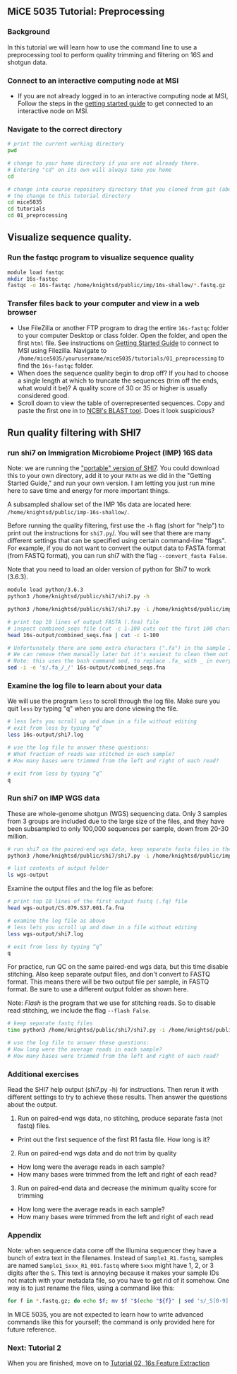 ## MiCE 5035 Tutorial: Preprocessing

### Background
In this tutorial we will learn how to use the command line to
use a preprocessing tool to perform quality trimming and filtering on 16S and shotgun data.

### Connect to an interactive computing node at MSI
- If you are not already logged in to an interactive computing node at MSI, Follow the steps in the [getting started guide](../../README.md) to get connected to an interactive node on MSI.


### Navigate to the correct directory
```bash
# print the current working directory
pwd

# change to your home directory if you are not already there.
# Entering "cd" on its own will always take you home
cd 

# change into course repository directory that you cloned from git (above).
# the change to this tutorial directory
cd mice5035
cd tutorials
cd 01_preprocessing
```

## Visualize sequence quality. 
### Run the fastqc program to visualize sequence quality
```bash
module load fastqc
mkdir 16s-fastqc
fastqc -o 16s-fastqc /home/knightsd/public/imp/16s-shallow/*.fastq.gz
```

### Transfer files back to your computer and view in a web browser
- Use FileZilla or another FTP program to drag the entire `16s-fastqc` folder to your computer Desktop or class folder. Open the folder, and open the first `html` file. See instructions on [Getting Started Guide](../../README.md) to connect to MSI using Filezilla. Navigate to `/home/mice5035/yourusername/mice5035/tutorials/01_preprocessing` to find the `16s-fastqc` folder.
- When does the sequence quality begin to drop off? If you had to choose a single length at which to truncate the sequences (trim off the ends, what would it be)? A quality score of 30 or 35 or higher is usually considered good.
- Scroll down to view the table of overrepresented sequences. Copy and paste the first one in to [NCBI's BLAST tool](https://blast.ncbi.nlm.nih.gov/Blast.cgi). Does it look suspicious?

## Run quality filtering with SHI7
### run shi7 on Immigration Microbiome Project (IMP) 16S data
Note: we are running the ["portable" version of SHI7](https://github.com/knights-lab/shi7/releases/tag/v1.0.1). You could download this to your own directory, add it to your `PATH` as we did in the "Getting Started Guide," and run your own version. I am letting you just run mine here to save time and energy for more important things.

A subsampled shallow set of the IMP 16s data are located here: `/home/knightsd/public/imp-16s-shallow/`. 

Before running the quality filtering, first use the `-h` flag (short for "help") to print out the instructions for `shi7.py`/. You will see that there are many different settings that can be specified using certain command-line "flags". For example, if you do not want to convert the output data to FASTA format (from FASTQ format), you can run shi7 with the flag `--convert_fasta False`.

Note that you need to load an older version of python for Shi7 to work (3.6.3).
```bash
module load python/3.6.3
python3 /home/knightsd/public/shi7/shi7.py -h
```

```bash
python3 /home/knightsd/public/shi7/shi7.py -i /home/knightsd/public/imp/16s-shallow/ -o 16s-output

# print top 10 lines of output FASTA (.fna) file 
# inspect combined_seqs file (cut -c 1-100 cuts out the first 100 characters of each line)
head 16s-output/combined_seqs.fna | cut -c 1-100

# Unfortunately there are some extra characters (".fa") in the sample IDs in this file
# We can remove them manually later but it's easiest to clean them out of the seqs file now
# Note: this uses the bash command sed, to replace .fa_ with _ in every line.
sed -i -e 's/.fa_/_/' 16s-output/combined_seqs.fna
```

### Examine the log file to learn about your data
We will use the program `less` to scroll through the log file. Make sure you quit `less` by typing "q" when you are done viewing the file.
```bash
# less lets you scroll up and down in a file without editing
# exit from less by typing “q”
less 16s-output/shi7.log

# use the log file to answer these questions:
# What fraction of reads was stitched in each sample?
# How many bases were trimmed from the left and right of each read?

# exit from less by typing “q”
q
```

### Run shi7 on IMP WGS data
These are whole-genome shotgun (WGS) sequencing data. Only 3 samples from 3 groups are included due to the large size of the files, and they have been subsampled to only 100,000 sequences per sample, down from 20-30 million.
```bash
# run shi7 on the paired-end wgs data, keep separate fasta files in the output
python3 /home/knightsd/public/shi7/shi7.py -i /home/knightsd/public/imp/wgs-shallow -o wgs-output --combine_fasta False

# list contents of output folder
ls wgs-output
```

Examine the output files and the log file as before:
```bash
# print top 10 lines of the first output fastq (.fq) file 
head wgs-output/CS.079.S37.001.fa.fna

# examine the log file as above
# less lets you scroll up and down in a file without editing
less wgs-output/shi7.log

# exit from less by typing “q”
q
```

For practice, run QC on the same paired-end wgs data, but this time disable stitching. Also keep separate output files, and don't convert to FASTQ format. This means there will be two output file per sample, in FASTQ format. Be sure to use a different output folder as shown here.

Note: _Flash_ is the program that we use for stitching reads. So to disable read stitching, we include the flag `--flash False`.
```bash
# keep separate fastq files
time python3 /home/knightsd/public/shi7/shi7.py -i /home/knightsd/public/imp/wgs-shallow -o wgs-output-no-stitch --combine_fasta False --convert_fasta False --flash False

# use the log file to answer these questions:
# How long were the average reads in each sample?
# How many bases were trimmed from the left and right of each read?
```

### Additional exercises

Read the SHI7 help output (shi7.py -h) for instructions. Then rerun it with different settings to try to achieve these results. Then answer the questions about the output.

1. Run on paired-end wgs data, no stitching, produce separate fasta (not fastq) files.
- Print out the first sequence of the first R1 fasta file. How long is it?

2. Run on paired-end wgs data and do not trim by quality
- How long were the average reads in each sample?
- How many bases were trimmed from the left and right of each read?

3. Run on paired-end data and decrease the minimum quality score for trimming
- How long were the average reads in each sample?
- How many bases were trimmed from the left and right of each read

### Appendix
Note: when sequence data come off the Illumina sequencer they have a bunch of extra text in the filenames. Instead of `Sample1_R1.fastq`, samples are named `Sample1_Sxxx_R1_001.fastq` where `Sxxx` might have 1, 2, or 3 digits after the `S`. This text is annoying because it makes your sample IDs not match with your metadata file, so you have to get rid of it somehow. One way is to just rename the files, using a command like this:
```bash
for f in *.fastq.gz; do echo $f; mv $f "$(echo "${f}" | sed 's/_S[0-9][0-9]*_R\([1-2]\)_001/_R\1/')"; done
```
In MICE 5035, you are not expected to learn how to write advanced commands like this for yourself; the command is only provided here for future reference.

### Next: Tutorial 2
When you are finished, move on to [Tutorial 02, 16s Feature Extraction](../02_16s_feature_extraction)
